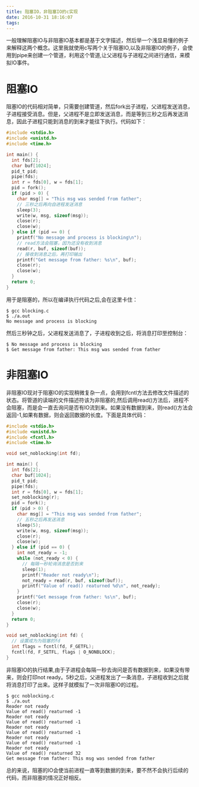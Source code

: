 ```yaml
---
title: 阻塞IO，非阻塞IO的c实现
date: 2016-10-31 18:16:07
tags:
---
```

一般理解阻塞IO与非阻塞IO基本都是基于文字描述，然后举一个浅显易懂的例子来解释这两个概念。这里我就使用c写两个关于阻塞IO,以及非阻塞IO的例子，会使用到pipe来创建一个管道，利用这个管道,让父进程与子进程之间进行通信，来模拟IO事件。

# 阻塞IO
阻塞IO的代码相对简单，只需要创建管道，然后fork出子进程，父进程发送消息，子进程接受消息。但是，父进程不是立即发送消息，而是等到三秒之后再发送消息，因此子进程只能到消息的到来才能往下执行。代码如下：

```c
#include <stdio.h>
#include <unistd.h>
#include <time.h>

int main() {
  int fds[2];
  char buf[1024];
  pid_t pid;
  pipe(fds);
  int r = fds[0], w = fds[1];
  pid = fork();
  if (pid > 0) {
    char msg[] = "This msg was sended from father";
    // 三秒之后再向自进程发送消息
    sleep(3);
    write(w, msg, sizeof(msg));
    close(r);
    close(w);
  } else if (pid == 0) {
    printf("No message and process is blocking\n");
    // read方法会阻塞，因为还没有收到消息
    read(r, buf, sizeof(buf));
    // 接收到消息之后，再打印输出
    printf("Get message from father: %s\n", buf);
    close(r);
    close(w);
  }
  return 0;
}
```

用于是阻塞的，所以在编译执行代码之后,会在这里卡住：

```shell
$ gcc blocking.c
$ ./a.out
No message and process is blocking                                                                                       
```

然后三秒钟之后，父进程发送消息了，子进程收到之后，将消息打印至控制台：

```shell
$ No message and process is blocking                                                                                       
$ Get message from father: This msg was sended from father                                                                 
```

# 非阻塞IO
非阻塞IO现对于阻塞IO的实现稍微复杂一点，会用到fcntl方法去修改文件描述的状态。将管道的读端的文件描述符该为非阻塞的,然后调用read()方法后，进程不会阻塞，而是会一直去询问是否有IO流到来。如果没有数据到来，则read()方法会返回-1,如果有数据，则会返回数据的长度。下面是具体代码：

```c
#include <stdio.h>
#include <unistd.h>
#include <fcntl.h>
#include <time.h>

void set_noblocking(int fd);

int main() {
  int fds[2];
  char buf[1024];
  pid_t pid;
  pipe(fds);
  int r = fds[0], w = fds[1];
  set_noblocking(r);
  pid = fork();
  if (pid > 0) {
    char msg[] = "This msg was sended from father";
    // 五秒之后再发送消息
    sleep(5);
    write(w, msg, sizeof(msg));
    close(r);
    close(w);
  } else if (pid == 0) {
    int not_ready = -1;
    while (not_ready < 0) {
      // 每隔一秒轮询消息是否到来
      sleep(1);
      printf("Reader not ready\n");
      not_ready = read(r, buf, sizeof(buf));
      printf("Value of read() reaturned %d\n", not_ready);
    }
    printf("Get message from father: %s\n", buf);
    close(r);
    close(w);
  }
  return 0;
}

void set_noblocking(int fd) {
  // 设置成为为阻塞的fd
  int flags = fcntl(fd, F_GETFL);
  fcntl(fd, F_SETFL, flags | O_NONBLOCK);
}
```

非阻塞IO的执行结果,由于子进程会每隔一秒去询问是否有数据到来，如果没有带来，则会打印not ready。5秒之后，父进程发出了一条消息，子进程收到之后就将消息打印了出来。这样子就模拟了一次非阻塞IO的过程。

```shell
$ gcc noblocking.c
$ ./a.out
Reader not ready                                                                                                         
Value of read() reaturned -1                                                                                             
Reader not ready                                                                                                         
Value of read() reaturned -1                                                                                             
Reader not ready                                                                                                         
Value of read() reaturned -1                                                                                             
Reader not ready                                                                                                         
Value of read() reaturned -1                                                                                             
Reader not ready                                                                                                         
Value of read() reaturned 32                                                                                             
Get message from father: This msg was sended from father
```

总的来说，阻塞的IO会使当前进程一直等到数据的到来，要不然不会执行后续的代码，而非阻塞的情况正好相反。